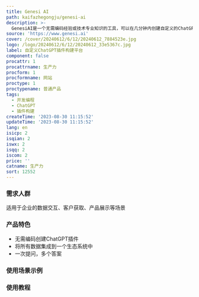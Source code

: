 ```yaml
---
title: Genesi AI
path: kaifazhegongju/genesi-ai
description: >-
  GenesiAI是一个无需编码经验或技术专业知识的工具，可以在几分钟内创建自定义的ChatGPT插件。您可以将其视为您和您的公司一直在寻找的个人助手。GenesiAI通过收集、读取和整合数据来创建一个独特的生态系统。
source: 'https://www.genesi.ai'
cover: /cover/20240612/6/12/20240612_7884523e.jpg
logo: /logo/20240612/6/12/20240612_33e5367c.jpg
label: 自定义ChatGPT插件构建平台
component: false
procattr: 1
procattrname: 生产力
procform: 1
procformname: 网站
proctype: 1
proctypename: 普通产品
tags:
  - 开发编程
  - ChatGPT
  - 插件构建
createTime: '2023-08-30 11:15:52'
updateTime: '2023-08-30 11:15:52'
lang: en
isicp: 2
isqian: 2
iswx: 2
isqq: 2
iscom: 2
price: ''
catname: 生产力
sort: 12552
---
```




### 需求人群
适用于企业的数据交互、客户获取、产品展示等场景

### 产品特色
- 无需编码创建ChatGPT插件
- 将所有数据集成到一个生态系统中
- 一次提问，多个答案

### 使用场景示例


### 使用教程


  
